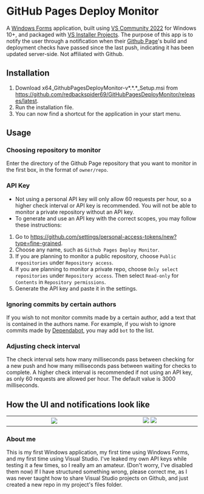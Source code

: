 # GitHub Pages Deploy Monitor

A [Windows Forms](https://github.com/dotnet/winforms) application, built using [VS Community 2022](https://visualstudio.microsoft.com/vs/community/) for Windows 10+, and packaged with [VS Installer Projects](https://marketplace.visualstudio.com/items?itemName=VisualStudioClient.MicrosoftVisualStudio2017InstallerProjects). The purpose of this app is to notify the user through a notification when their [Github Page](https://pages.github.com/)'s build and deployment checks have passed since the last push, indicating it has been updated server-side. 
Not affiliated with Github.

## Installation

1. Download x64_GithubPagesDeployMonitor-v*.\*.*_Setup.msi from https://github.com/redbackspider69/GitHubPagesDeployMonitor/releases/latest.
2. Run the installation file.
3. You can now find a shortcut for the application in your start menu.

## Usage

### Choosing repository to monitor
Enter the directory of the Github Page repository that you want to monitor in the first box, in the format of `owner/repo`.

### API Key
- Not using a personal API key will only allow 60 requests per hour, so a higher check interval or API key is recommended. You will not be able to monitor a private repository without an API key.
- To generate and use an API key with the correct scopes, you may follow these instructions:
1. Go to https://github.com/settings/personal-access-tokens/new?type=fine-grained.
2. Choose any name, such as `Github Pages Deploy Monitor`.
3. If you are planning to monitor a public repository, choose `Public repositories` under `Repository access`.
4. If you are planning to monitor a private repo, choose `Only select repositories` under `Repository access`. Then select `Read-only` for `Contents` in `Repository permissions`.
5. Generate the API key and paste it in the settings.

### Ignoring commits by certain authors
If you wish to not monitor commits made by a certain author, add a text that is contained in the authors name. For example, if you wish to ignore commits made by [Dependabot](https://github.com/dependabot), you may add `bot` to the list.

### Adjusting check interval
The check interval sets how many milliseconds pass between checking for a new push and how many milliseconds pass between waiting for checks to complete. A higher check interval is recommended if not using an API key, as only 60 requests are allowed per hour. The default value is 3000 milliseconds.

## How the UI and notifications look like

<table>
  <tr>
    <td align="center" width=1000>
      <img src="/assets/UI.png"/> 
    </td>
    <td align="center" width=1000>
      <img src="/assets/PushDetected.png"/> 
      <img src="/assets/PageUpdated.png"/>
    </td>
  </tr>
</table>

### About me

This is my first Windows application, my first time using Windows Forms, and my first time using Visual Studio. I've leaked my own API keys while testing it a few times, so I really am an amateur. (Don't worry, I've disabled them now) If I have structured something wrong, please correct me, as I was never taught how to share Visual Studio projects on Github, and just created a new repo in my project's files folder.
